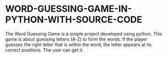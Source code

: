 # WORD-GUESSING-GAME-IN-PYTHON-WITH-SOURCE-CODE
The Word Guessing Game is a simple project developed using python. This game is about guessing letters (A-Z) to form the words. If the player guesses the right letter that is within the word, the letter appears at its correct positions. The user can get it.
